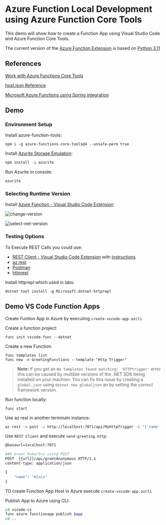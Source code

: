 # Azure Function Local Development using Azure Function Core Tools

This demo will show how to create a Function App using Visual Studio Code and Azure Function Core Tools. 

The current version of the [Azure Function Extension](https://marketplace.visualstudio.com/items?itemName=ms-azuretools.vscode-azurefunctions) is based on [Python 3.11](https://www.python.org/downloads/release/python-3110/)

## References

[Work with Azure Functions Core Tools](https://docs.microsoft.com/en-us/azure/azure-functions/functions-run-local?tabs=v3%2Cwindows%2Ccsharp%2Cportal%2Cbash)

[host.json Reference](https://docs.microsoft.com/en-us/azure/azure-functions/functions-host-json)

[Microsoft Azure Functions using Spring integration](https://docs.spring.io/spring-cloud-function/docs/current/reference/html/azure.html)

## Demo

### Environment Setup

Install azure-function-tools:

```
npm i -g azure-functions-core-tools@4 --unsafe-perm true
```

Install [Azurite Storage Emulation](https://docs.microsoft.com/en-us/azure/storage/common/storage-use-azurite?tabs=visual-studio):

```bash
npm install -g azurite
```

Run Azurite in console:

```bash
azurite
```

### Selecting Runtime Version

Install [Azure Function - Visual Studio Code Extension](https://marketplace.visualstudio.com/items?itemName=ms-azuretools.vscode-azurefunctions)

![change-version](_images/change-version.jpg)

![select-net-version](_images/select-net-version.jpg)


### Testing Options

To Execute REST Calls you could use:

-   [REST Client - Visual Studio Code Extension](https://marketplace.visualstudio.com/items?itemName=humao.rest-client) with [instructions](https://github.com/Huachao/vscode-restclient/blob/master/README.md)
-   [az rest](https://docs.microsoft.com/en-us/cli/azure/reference-index?view=azure-cli-latest#az_rest)
-   [Postman](https://www.postman.com/)
-   [httprepl](https://docs.microsoft.com/en-us/aspnet/core/web-api/http-repl/?view=aspnetcore-6.0&tabs=windows)

Install httprepl which used in labs:

```
dotnet tool install -g Microsoft.dotnet-httprepl
```

## Demo VS Code Function Apps

Create Funtion App in Azure by executing `create-vscode-app.azcli`

Create a function project:

```
func init vscode-func --dotnet
```

Create a new Function:

```
func templates list
func new -n GreetingFunctions --template "Http Trigger"
```

>  **Note**: If you get an `No templates found matching: 'HTTPtrigger'` error this can be caused by multible versions of the .NET SDK being installed on your machien. You can fix this issue by creating a `global.json` using `dotnet new globaljson` an by setting the correct framework version.

Run function locally:

```
func start
```

Use az rest in another terminaln instance:

```bash
az rest -m post -u http://localhost:7071/api/MyHttpTrigger -b "{'name':'Azure Rocks'}"
```

Use `REST Client` and execute `send-greeting.http`:

```bash
@baseurl=localhost:7071

### Greet Hubertus using POST
POST  {{url}}/api/greetAnonymous HTTP/1.1
content-type: application/json

{
    "name": "Alois"
}
```

TO create Function App Host in Azure execute `create-vscode-app.azcli`

Publish App to Azure using CLI:

```bash
cd vscode-cs
func azure functionapp publish $app
cd ..
```
